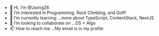 - 👋 Hi, I’m @Jwing28
- 👀 I’m interested in Programming, Rock Climbing, and Golf!
- 🌱 I’m currently learning ...more about TypeScript, ContentStack, NextJS
- 💞️ I’m looking to collaborate on ...DS + Algo
- 📫 How to reach me ...My email is in my profile

<!---
Jwing28/Jwing28 is a ✨ special ✨ repository because its `README.md` (this file) appears on your GitHub profile.
You can click the Preview link to take a look at your changes.
--->

